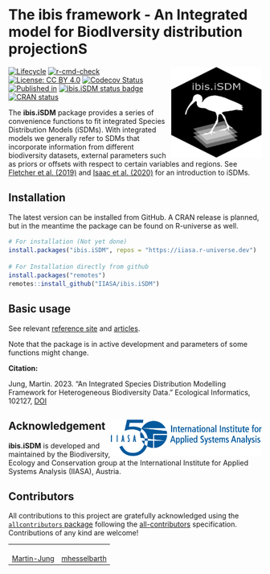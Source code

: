 
<!-- README.md is generated from README.Rmd. Please use this file for any edits -->

# The ibis framework - An **I**ntegrated model for **B**iod**I**versity distribution projection**S**

<img align="right" src="vignettes/figures/logo.png" alt="logo" width="180" height = "180">

<!-- https://shields.io/  For Badges later -->
<!-- badges: start -->

[![Lifecycle](https://img.shields.io/badge/lifecycle-experimental-orange.svg)](https://lifecycle.r-lib.org/articles/stages.html#experimental)
[![r-cmd-check](https://github.com/iiasa/ibis.iSDM/actions/workflows/R-CMD-check.yaml/badge.svg)](https://github.com/iiasa/ibis.iSDM/actions/workflows/R-CMD-check.yaml)
[![License: CC BY
4.0](https://img.shields.io/badge/license-CC%20BY%204.0-blue.svg)](https://creativecommons.org/licenses/by/4.0/)
[![Codecov
Status](https://codecov.io/gh/iiasa/ibis.iSDM/branch/master/graph/badge.svg)](https://app.codecov.io/gh/iiasa/ibis.iSDM?branch=master)
[![Published
in](https://img.shields.io/badge/Ecological_Informatics-green?style=plastic&label=Published%20in&link=https%3A%2F%2Fdoi.org%2F10.1016%2Fj.ecoinf.2023.102127)](https://doi.org/10.1016/j.ecoinf.2023.102127)
[![ibis.iSDM status
badge](https://iiasa.r-universe.dev/badges/ibis.iSDM)](https://iiasa.r-universe.dev/ibis.iSDM)
[![CRAN
status](https://www.r-pkg.org/badges/version/ibis.iSDM)](https://CRAN.R-project.org/package=ibis.iSDM)
<!-- badges: end -->

The **ibis.iSDM** package provides a series of convenience functions to
fit integrated Species Distribution Models (iSDMs). With integrated
models we generally refer to SDMs that incorporate information from
different biodiversity datasets, external parameters such as priors or
offsets with respect to certain variables and regions. See [Fletcher et
al. (2019)](https://doi.org/10.1002/ecy.2710) and [Isaac et
al. (2020)](https://linkinghub.elsevier.com/retrieve/pii/S0169534719302551)
for an introduction to iSDMs.

## Installation

The latest version can be installed from GitHub. A CRAN release is
planned, but in the meantime the package can be found on R-universe as
well.

``` r
# For installation (Not yet done)
install.packages("ibis.iSDM", repos = "https://iiasa.r-universe.dev")

# For Installation directly from github
install.packages("remotes")
remotes::install_github("IIASA/ibis.iSDM")
```

## Basic usage

See relevant [reference site](https://iiasa.github.io/ibis.iSDM/) and
[articles](https://iiasa.github.io/ibis.iSDM/articles/01_train_simple_model.html).

Note that the package is in active development and parameters of some
functions might change.

**Citation:**

Jung, Martin. 2023. “An Integrated Species Distribution Modelling
Framework for Heterogeneous Biodiversity Data.” Ecological Informatics,
102127, [DOI](https://doi.org/10.1016/j.ecoinf.2023.102127)

## Acknowledgement <a href="https://iiasa.ac.at"><img src="vignettes/figures/IIASA-50_blue.png" alt="IIASA" align="right" width="300"/></a>

**ibis.iSDM** is developed and maintained by the Biodiversity, Ecology
and Conservation group at the International Institute for Applied
Systems Analysis (IIASA), Austria.

## Contributors

<!-- ALL-CONTRIBUTORS-LIST:START - Do not remove or modify this section -->
<!-- prettier-ignore-start -->
<!-- markdownlint-disable -->

All contributions to this project are gratefully acknowledged using the
[`allcontributors`
package](https://github.com/ropenscilabs/allcontributors) following the
[all-contributors](https://allcontributors.org) specification.
Contributions of any kind are welcome!

<table>
<tr>
<td align="center">
<a href="https://github.com/Martin-Jung">
<img src="https://avatars.githubusercontent.com/u/3788377?v=4" width="100px;" alt=""/>
</a><br>
<a href="https://github.com/iiasa/ibis.iSDM/commits?author=Martin-Jung">Martin-Jung</a>
</td>
<td align="center">
<a href="https://github.com/mhesselbarth">
<img src="https://avatars.githubusercontent.com/u/29225293?v=4" width="100px;" alt=""/>
</a><br>
<a href="https://github.com/iiasa/ibis.iSDM/commits?author=mhesselbarth">mhesselbarth</a>
</td>
</tr>
</table>
<!-- markdownlint-enable -->
<!-- prettier-ignore-end -->
<!-- ALL-CONTRIBUTORS-LIST:END -->
